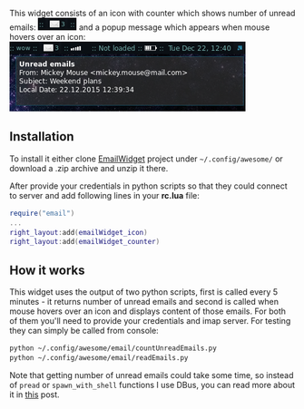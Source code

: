 This widget consists of an icon with counter which shows number of unread emails: ![email icon](./emailWidgetScrnsht.png)
and a popup message which appears when mouse hovers over an icon: ![email popup](./emailWidgetScrnsht2.png)

## Installation

To install it either clone [EmailWidget](https://github.com/streetturtle/AwesomeWM/tree/master/EmailWidget) project under `~/.config/awesome/` or download a .zip archive and unzip it there.

After provide your credentials in python scripts so that they could connect to server and add following lines in your **rc.lua** file:

```lua
require("email")
...
right_layout:add(emailWidget_icon)
right_layout:add(emailWidget_counter)
```

## How it works

This widget uses the output of two python scripts, first is called every 5 minutes - it returns number of unread emails and second is called when mouse hovers over an icon and displays content of those emails. For both of them you'll need to provide your credentials and imap server. For testing they can simply be called from console:

``` bash
python ~/.config/awesome/email/countUnreadEmails.py 
python ~/.config/awesome/email/readEmails.py 
```

Note that getting number of unread emails could take some time, so instead of `pread` or `spawn_with_shell` functions I use DBus, you can read more about it in [this]({{site.url}}/2015/09/fix-awesome-freezes) post.
